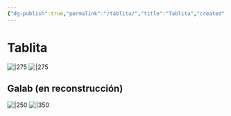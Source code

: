 ```yaml
---
{"dg-publish":true,"permalink":"/tablita/","title":"Tablita","created":"2023-05-08T00:08:03.265-05:00","updated":"2023-05-14T17:58:40.037-05:00"}
---
```



# Tablita

![|275](https://i.imgur.com/7oO0RJr.gif) ![|275](https://i.imgur.com/OrSSfZv.png|left)

## Galab (en reconstrucción)

![|250](https://i.imgur.com/uZbFPRi.png) ![|350](https://i.imgur.com/roJfinS.gif)
